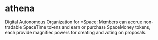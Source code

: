 # athena
Digital Autonomous Organization for *Space: Members can accrue non-tradable SpaceTime tokens and earn or purchase SpaceMoney tokens, each provide magnified powers for creating and voting on proposals.
